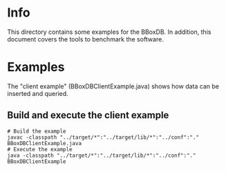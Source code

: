 # Info
This directory contains some examples for the BBoxDB. In addition, this document covers the tools to benchmark the software. 

# Examples
The "client example" (BBoxDBClientExample.java) shows how data can be inserted and queried.

## Build and execute the client example

	# Build the example
	javac -classpath "../target/*":"../target/lib/*":"../conf":"." BBoxDBClientExample.java
	# Execute the example
	java -classpath "../target/*":"../target/lib/*":"../conf":"." BBoxDBClientExample
